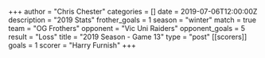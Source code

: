 +++
author = "Chris Chester"
categories = []
date = 2019-07-06T12:00:00Z
description = "2019 Stats"
frother_goals = 1
season = "winter"
match = true
team = "OG Frothers"
opponent = "Vic Uni Raiders"
opponent_goals = 5
result = "Loss"
title = "2019 Season - Game 13"
type = "post"
[[scorers]]
goals = 1
scorer = "Harry Furnish"
+++